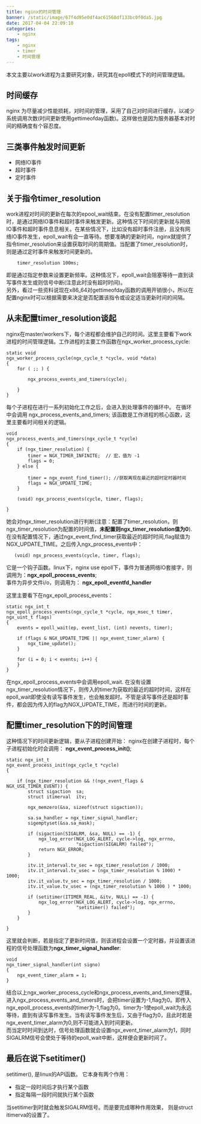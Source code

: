 ```yaml
---
title: nginx的时间管理
banner: /static/image/67f4d95e0df4ac61560df133bc0f0da5.jpg
date: 2017-04-04 22:09:10
categories:
    - nginx
tags:
    - nginx
    - timer
    - 时间管理
---
```


本文主要以work进程为主要研究对象，研究其在epoll模式下的时间管理逻辑。

时间缓存
-------
nginx 为尽量减少性能损耗，对时间的管理，采用了自己对时间进行缓存，以减少系统调用次数(时间更新使用gettimeofday函数)。这样做也是因为服务器基本对时间的精确度有个容忍度。

三类事件触发时间更新
--------------------
* 网络IO事件
* 超时事件
* 定时事件

<!-- more -->

关于指令timer_resolution
------------------------
work进程对时间的更新在每次的epool_wait结束。在没有配置timer_resolution时，是通过网络IO事件和超时事件来触发更新。这种情况下时间的更新就与网络IO事件和超时事件息息相关。在某些情况下，比如没有超时事件注册，且没有网络IO事件发生，epoll_wait有会一直等待。想要准确的更新时间，nginx就提供了指令timer_resolution来设置获取时间的周期值。当配置了timer_resolution时，则是通过定时事件来触发时间更新的。

```
    timer_resolution 100ms;
```
即是通过指定参数来设置更新频率。这种情况下，epoll_wait会阻塞等待一直到读写事件发生或则信号中断(注意此时没有超时时间)。<br>
另外，看过一些资料说现在x86_64对gettimeofday函数的调用开销很小，所以在配置nginx时可以根据需要来决定是否配置该指令或设定适当更新时间的间隔。

从未配置timer_resolution谈起
----
nginx在master/workers下，每个进程都会维护自己的时间。这里主要看下work进程的时间管理逻辑。工作进程的主要工作函数在ngx_worker_process_cycle:
```
static void
ngx_worker_process_cycle(ngx_cycle_t *cycle, void *data)
{
    for ( ;; ) {

        ngx_process_events_and_timers(cycle);

    }
}
```
每个子进程在进行一系列初始化工作之后，会进入到处理事件的循环中。
在循环中会调用 ngx_process_events_and_timers;
该函数是工作进程的核心函数，这里主要看时间相关的逻辑。
```
void
ngx_process_events_and_timers(ngx_cycle_t *cycle)
{
    if (ngx_timer_resolution) {
        timer = NGX_TIMER_INFINITE;  // 宏，值为 -1
        flags = 0;
    } else {

        timer = ngx_event_find_timer(); //获取离现在最近的超时定时器时间
        flags = NGX_UPDATE_TIME;
    }

    (void) ngx_process_events(cycle, timer, flags);

}
```
她会对ngx_timer_resolution进行判断(注意：配置了timer_resolution，则ngx_timer_resolution为配置的时间值，**未配置则ngx_timer_resolution值为0**). <br>
在没有配置情况下，通过ngx_event_find_timer获取最近的超时时间,flag赋值为NGX_UPDATE_TIME。之后传入ngx_process_events中：
```
   (void) ngx_process_events(cycle, timer, flags);
```
它是一个钩子函数。linux下，nginx use epoll下，事件为普通网络IO套接字，则调用为：**ngx_epoll_process_events**;<br>
事件为异步文件i/o，则调用为： **ngx_epoll_eventfd_handler**

这里主要看下在ngx_epoll_process_events：
```
static ngx_int_t
ngx_epoll_process_events(ngx_cycle_t *cycle, ngx_msec_t timer, ngx_uint_t flags)
{
    events = epoll_wait(ep, event_list, (int) nevents, timer);

    if (flags & NGX_UPDATE_TIME || ngx_event_timer_alarm) {
        ngx_time_update();
    }

    for (i = 0; i < events; i++) {
    }
}
```
在ngx_epoll_process_events中会调用epoll_wait. 在没有设置 ngx_timer_resolution情况下，则传入的timer为获取的最近的超时时间，这样在epoll_wait即使没有读写事件发生，也会触发超时。不管是读写事件还是超时事件，都会因为传入的flag为NGX_UPDATE_TIME，而进行时间的更新。

配置timer_resolution下的时间管理
-----------------------------
这种情况下的时间更新逻辑，要从子进程创建开始：
nginx在创建子进程时，每个子进程初始化时会调用：
**ngx_event_process_init()**;
```
static ngx_int_t
ngx_event_process_init(ngx_cycle_t *cycle)
{

    if (ngx_timer_resolution && !(ngx_event_flags & NGX_USE_TIMER_EVENT)) {
        struct sigaction  sa;
        struct itimerval  itv;

        ngx_memzero(&sa, sizeof(struct sigaction));

        sa.sa_handler = ngx_timer_signal_handler;
        sigemptyset(&sa.sa_mask);

        if (sigaction(SIGALRM, &sa, NULL) == -1) {
            ngx_log_error(NGX_LOG_ALERT, cycle->log, ngx_errno,
                          "sigaction(SIGALRM) failed");
            return NGX_ERROR;
        }

        itv.it_interval.tv_sec = ngx_timer_resolution / 1000;
        itv.it_interval.tv_usec = (ngx_timer_resolution % 1000) * 1000;
        itv.it_value.tv_sec = ngx_timer_resolution / 1000;
        itv.it_value.tv_usec = (ngx_timer_resolution % 1000 ) * 1000;

        if (setitimer(ITIMER_REAL, &itv, NULL) == -1) {
            ngx_log_error(NGX_LOG_ALERT, cycle->log, ngx_errno,
                          "setitimer() failed");
        }
    }

}
```
   这里就会判断，若是指定了更新时间值，则该进程会设置一个定时器，并设置该进程的信号处理函数为**ngx_timer_signal_handler**:
```
void  
ngx_timer_signal_handler(int signo)  
{  
    ngx_event_timer_alarm = 1;  
}
```
结合以上ngx_worker_process_cycle和ngx_process_events_and_timers逻辑，进入ngx_process_events_and_timers时，会把timer设置为-1,flag为0。即传入ngx_epoll_process_events的timer为-1,flag为0。timer为-1使epoll_wait为永远等待，直到有读写事件发生。当有读写事件发生后，又由于flag为0，且此时若是ngx_event_timer_alarm为0,则不可能进入到时间更新。<br>
而当定时时间到达时，信号处理函数就会设置ngx_event_timer_alarm为1，同时SIGALRM信号会使处于等待的epoll_wait中断，这样便会更新时间了。

最后在说下setitimer()
-------------------
setitimer(), 是linux的API函数。
它本身有两个作用：
* 指定一段时间后才执行某个函数
* 指定每隔一段时间就执行某个函数 <br>

当setitimer到时就会触发SIGALRM信号。而是要完成哪种作用效果，
   则是struct itimerva的设置了。

